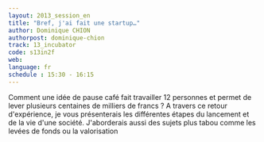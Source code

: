 ```yaml
---
layout: 2013_session_en
title: "Bref, j'ai fait une startup…"
author: Dominique CHION
authorpost: dominique-chion
track: 13_incubator
code: s13in2f
web: 
language: fr
schedule : 15:30 - 16:15
---
```


Comment une idée de pause café fait travailler 12 personnes et permet de lever plusieurs centaines de milliers de francs ? A travers ce retour d'expérience, je vous présenterais les différentes étapes du lancement et de la vie d'une société. J'aborderais aussi des sujets plus tabou comme les levées de fonds ou la valorisation
